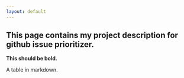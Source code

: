 ```yaml
---
layout: default
---
```


## This page contains my project description for github issue prioritizer.

**This should be bold.**

A table in markdown.